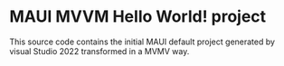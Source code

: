 # MAUI MVVM Hello World! project
This source code contains the initial MAUI default project generated by visual Studio 2022 transformed in a MVMV way.
